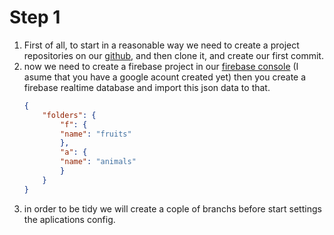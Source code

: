 Step 1
======

1. First of all, to start in a reasonable way we need to create a project repositories on our [github](github.com), and then clone it, and create our first commit.
2. now we need to create a firebase project in our [firebase console](https://console.firebase.google.com/) (I asume that you have a google acount created yet)
then you create a firebase realtime database and import this json data to that.
    ```json
    {
        "folders": {
            "f": {
            "name": "fruits"
            },
            "a": {
            "name": "animals"
            }
        }
    }
    ```
3. in order to be tidy we will create a cople of branchs before start settings the aplications config. 